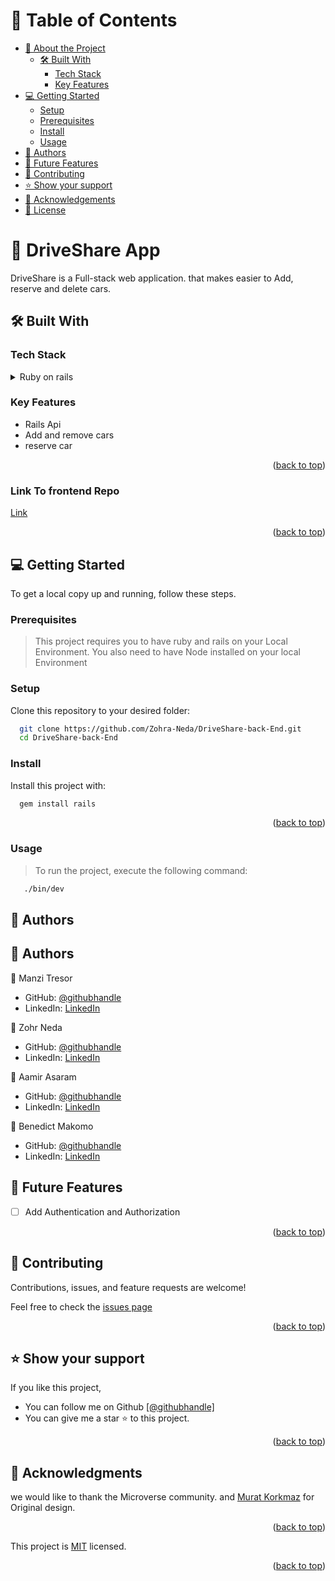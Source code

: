 
<!-- TABLE OF CONTENTS -->

# 📗 Table of Contents

- [📖 About the Project](#about-project)
  - [🛠 Built With](#built-with)
    - [Tech Stack](#tech-stack)
    - [Key Features](#key-features)
- [💻 Getting Started](#getting-started)
  - [Setup](#setup)
  - [Prerequisites](#prerequisites)
  - [Install](#install)
  - [Usage](#usage)
- [👥 Authors](#authors)
- [🔭 Future Features](#future-features)
- [🤝 Contributing](#contributing)
- [⭐️ Show your support](#support)
- [🙏 Acknowledgements](#acknowledgements)
- [📝 License](#license)

<!-- PROJECT DESCRIPTION -->

# 📖 DriveShare App  <a name="about-project"></a>

DriveShare is a Full-stack web application. that makes easier to Add, reserve and delete cars.


## 🛠 Built With <a name="built-with"></a>

### Tech Stack <a name="tech-stack"></a>

<details>
<summary>Ruby on rails</summary>
  <ul>
    <li><a href="https://guides.rubyonrails.org/index.html">Ruby on rails</a></li>
  </ul>
</details>

<!-- Features -->

### Key Features <a name="key-features"></a>

- Rails Api
- Add and remove cars
- reserve car


<p align="right">(<a href="#readme-top">back to top</a>)</p>

### Link To frontend Repo <a name="key-features"></a>
[Link](https://github.com/Zohra-Neda/DriveShare-Front-End)



<p align="right">(<a href="#readme-top">back to top</a>)</p>


<!-- GETTING STARTED -->

## 💻 Getting Started <a name="getting-started"></a>

To get a local copy up and running, follow these steps.

### Prerequisites

> This project requires you to have ruby and rails on your Local Environment.
> You also need to have Node installed on your local Environment

### Setup

Clone this repository to your desired folder:

```sh
  git clone https://github.com/Zohra-Neda/DriveShare-back-End.git
  cd DriveShare-back-End
```


### Install

Install this project with:

```sh
  gem install rails
```

<p align="right">(<a href="#readme-top">back to top</a>)</p>

### Usage
> To run the project, execute the following command:
```sh
   ./bin/dev
```

## 👥 Authors <a name="authors"></a>


<!-- AUTHORS -->

## 👥 Authors <a name="authors"></a>

👤 Manzi Tresor

- GitHub: [@githubhandle](https://github.com/manzitresor)
- LinkedIn: [LinkedIn](https://www.linkedin.com/in/manzi-tresor-783b4022a/)

👤 Zohr Neda

- GitHub: [@githubhandle](https://github.com/Zohra-Neda)
- LinkedIn: [LinkedIn](https://www.linkedin.com/in/zohra-neda-3716b720b/)

👤 Aamir Asaram

- GitHub: [@githubhandle](https://github.com/aamir-asaram)
- LinkedIn: [LinkedIn](https://www.linkedin.com/in/aamir-asaram-089802213)

👤 Benedict Makomo

- GitHub: [@githubhandle](https://github.com/BenM4k)
- LinkedIn: [LinkedIn](https://www.linkedin.com/in/benedict-makomo/)


<!-- FUTURE FEATURES -->

## 🔭 Future Features <a name="future-features"></a>

- [ ] Add Authentication and Authorization



<p align="right">(<a href="#readme-top">back to top</a>)</p>

<!-- CONTRIBUTING -->

## 🤝 Contributing <a name="contributing"></a>

Contributions, issues, and feature requests are welcome!

Feel free to check the <a href="https://github.com/zohra-neda/driveshare-back-end/issues">issues page</a>

<p align="right">(<a href="#readme-top">back to top</a>)</p>

<!-- SUPPORT -->

## ⭐️ Show your support <a name="support"></a>

If you like this project,
- You can follow me on Github <a href ="https://github.com/zohra-neda">[@githubhandle]</a> 
- You can give me a star ⭐ to this project.

<p align="right">(<a href="#readme-top">back to top</a>)</p>

<!-- ACKNOWLEDGEMENTS -->

## 🙏 Acknowledgments <a name="acknowledgements"></a>

we would like to thank the Microverse community. and  [Murat Korkmaz](https://www.behance.net/muratk?log_shim_removal=1) for Original design.
<p align="right">(<a href="#readme-top">back to top</a>)</p>


This project is [MIT](./LICENSE) licensed.

<p align="right">(<a href="#readme-top">back to top</a>)</p>
